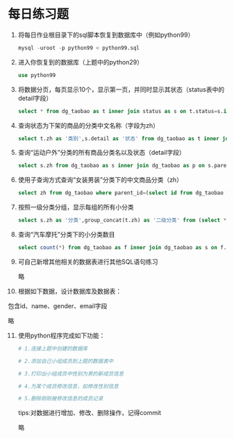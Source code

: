 # 每日练习题

1. 将每日作业根目录下的sql脚本恢复到数据库中（例如python99）

   ```sql
   mysql -uroot -p python99 < python99.sql
   ```

2. 进入你恢复到的数据库（上题中的python29）

   ```sql
   use python99
   ```

3. 将数据分页，每页显示10个，显示第一页，并同时显示其状态（status表中的detail字段）

   ```sql
   select * from dg_taobao as t inner join status as s on t.status=s.id limit 0,10;
   ```

4. 查询状态为下架的商品的分类中文名称（字段为zh）

   ```sql
   select t.zh as '类别',s.detail as '状态' from dg_taobao as t inner join status as s on t.status=s.id where s.id=0;
   ```

5. 查询“运动户外”分类的所有商品分类名以及状态（detail字段）

   ```sql
   select s.zh from dg_taobao as s inner join dg_taobao as p on s.parent_id=p.id where p.zh='运动户外';
   ```

6. 使用子查询方式查询“女装男装”分类下的中文商品分类（zh）

   ```sql
   select zh from dg_taobao where parent_id=(select id from dg_taobao where zh='女装男装');
   ```

7. 按照一级分类分组，显示每组的所有小分类

   ```sql
   select s.zh as '分类',group_concat(t.zh) as '二级分类' from (select * from dg_taobao where level=1) as s inner join dg_taobao as t on s.id=t.parent_id group by s.zh;
   ```

8. 查询“汽车摩托”分类下的小分类数目

   ```sql
   select count(*) from dg_taobao as f inner join dg_taobao as s on f.id=s.parent_id where f.zh='汽车摩托';
   ```

9. 可自己新增其他相关的数据表进行其他SQL语句练习

   略

10. 根据如下数据，设计数据库及数据表：

   包含id、name、gender、email字段

   略

11. 使用python程序完成如下功能：

    ```python
    # 1.连接上题中创建的数据库

    # 2.添加自己小组成员到上题的数据表中

    # 3.打印出小组成员中性别为男的新成员信息

    # 4.为某个成员修改信息，如修改性别信息

    # 5.删除刚刚被修改信息的成员记录
    ```

    tips:对数据进行增加、修改、删除操作，记得commit

    略